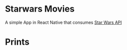 # Starwars Movies
A simple App in React Native that consumes [Star Wars API](https://swapi.co/)

# Prints
